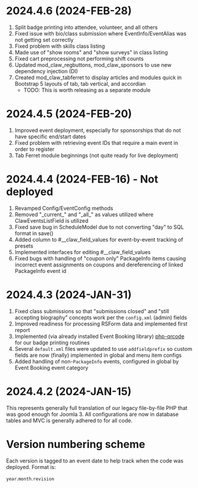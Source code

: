 # 2024.4.6 (2024-FEB-28)
  1. Split badge printing into attendee, volunteer, and all others
  1. Fixed issue with bio/class submission where EventInfo/EventAlias was not getting set correctly
  1. Fixed problem with skills class listing
  1. Made use of "show rooms" and "show surveys" in class listing
  1. Fixed cart preprocessing not performing shift counts
  1. Updated mod_claw_regbuttons, mod_claw_sponsors to use new dependency injection (DI)
  1. Created mod_claw_tabferret to display articles and modules quick in Bootstrap 5 layouts of tab, tab vertical, and accordian
     * TODO: This is worth releasing as a separate module

# 2024.4.5 (2024-FEB-20)
  1. Improved event deployment, especially for sponsorships that do not have specific end/start dates
  1. Fixed problem with retrieving event IDs that require a main event in order to register
  1. Tab Ferret module beginnings (not quite ready for live deployment)

# 2024.4.4 (2024-FEB-16) - Not deployed

  1. Revamped Config/EventConfig methods
  1. Removed "\_current_" and "\_all_" as values utilized where ClawEventsListField is utilized
  1. Fixed save bug in ScheduleModel due to not converting "day" to SQL format in save()
  1. Added column to #__claw_field_values for event-by-event tracking of presets
  1. Implemented interfaces for editing #__claw_field_values
  1. Fixed bugs with handling of "coupon only" PackageInfo items causing incorrect event assignments on coupons and dereferencing of linked PackageInfo event id



# 2024.4.3 (2024-JAN-31)

  1. Fixed class submissions so that "submissions closed" and "still accepting biography" concepts work per the `config.xml` (admin) fields
  1. Improved readiness for processing RSForm data and implemented first report
  1. Implemented (via already installed Event Booking library) [php-qrcode](https://github.com/chillerlan/php-qrcode) for our badge printing routines
  1. Several `default.xml` files were updated to use `addfieldprefix` so custom fields are now (finally) implemented in global and menu item configs
  1. Added handling of non-`PackageInfo` events, configured in global by Event Booking event category

# 2024.4.2 (2024-JAN-15)

This represents generally full translation of our legacy file-by-file PHP that was good enough for Joomla 3. All configurations are now in database tables and MVC is generally adhered to for all code.

# Version numbering scheme

Each version is tagged to an event date to help track when the code was deployed. Format is:

`year`.`month`.`revision`
